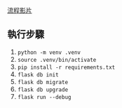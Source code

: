 [流程影片](https://www.youtube.com/watch?v=NIcmCUzCDzE)

執行步驟
--
1. `python -m venv .venv`
2. `source .venv/bin/activate`
3. `pip install -r requirements.txt`
4. `flask db init`
5. `flask db migrate`
6. `flask db upgrade`
7. `flask run --debug`
